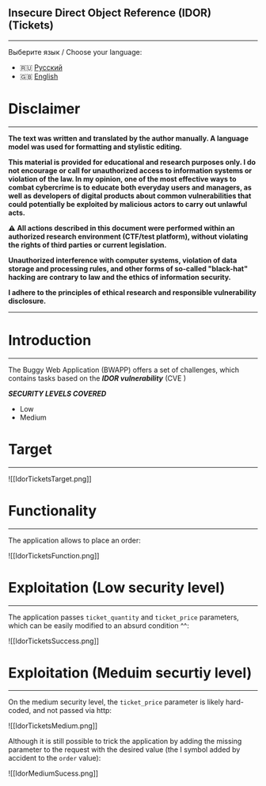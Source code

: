 ## Insecure Direct Object Reference (IDOR) (Tickets)
---

Выберите язык / Choose your language:

- 🇷🇺 [Русский](WRITEUP.md)
- 🇬🇧 [English](WRITEUP.en.md)

# Disclaimer
---

**The text was written and translated by the author manually. A language model was used for formatting and stylistic editing.**

**This material is provided for educational and research purposes only. 
I do not encourage or call for unauthorized access to information systems or violation of the law. 
In my opinion, one of the most effective ways to combat cybercrime is to educate both everyday users and managers, as well as developers of digital products about common vulnerabilities that could potentially be exploited by malicious actors to carry out unlawful acts.**

**⚠️ All actions described in this document were performed within an authorized research environment (CTF/test platform), without violating the rights of third parties or current legislation.**

**Unauthorized interference with computer systems, violation of data storage and processing rules, and other forms of so-called "black-hat" hacking are contrary to law and the ethics of information security.**

**I adhere to the principles of ethical research and responsible vulnerability disclosure.**

---

# Introduction
---
The Buggy Web Application (BWAPP) offers a set of challenges, which contains tasks based on the ***IDOR vulnerability*** (CVE )

***SECURITY LEVELS COVERED***
- Low
- Medium
# Target
---

![[IdorTicketsTarget.png]]

# Functionality
---

The application allows to place an order:

![[IdorTicketsFunction.png]]

# Exploitation (Low security level)
---

The application passes `ticket_quantity` and `ticket_price` parameters, which can be easily modified to an absurd condition ^^:

![[IdorTicketsSuccess.png]]

# Exploitation (Meduim securtiy level)
---

On the medium security level, the `ticket_price` parameter is likely hard-coded, and not passed via http:

![[IdorTicketsMedium.png]]

Although it is still possible to trick the application by adding the missing parameter to the request with the desired value (the I symbol added by accident to the `order` value):

![[IdorMediumSucess.png]]
